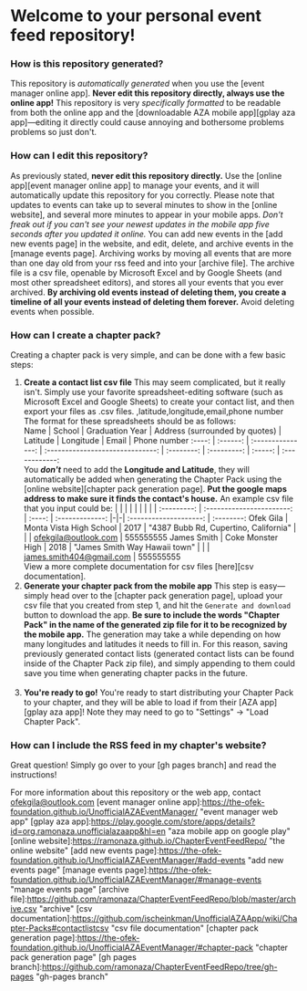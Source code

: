 # Welcome to your personal event feed repository!
### How is this repository generated?
This repository is *automatically generated* when you use the [event manager online app]. **Never edit this repository directly, always use the online app!** This repository is very *specifically formatted* to be readable from both the online app and the [downloadable AZA mobile app][gplay aza app]&mdash;editing it directly could cause annoying and bothersome problems problems so just don't.
### How can I edit this repository?
As previously stated, **never edit this repository directly.** Use the [online app][event manager online app] to manage your events, and it will automatically update this repository for you correctly. Please note that updates to events can take up to several minutes to show in the [online website], and several more minutes to appear in your mobile apps. *Don't freak out if you can't see your newest updates in the mobile app five seconds after you updated it online.*
You can add new events in the [add new events page] in the website, and edit, delete, and archive events in the [manage events page]. Archiving works by moving all events that are more than one day old from your rss feed and into your [archive file]. The archive file is a csv file, openable by Microsoft Excel and by Google Sheets (and most other spreadsheet editors), and stores all your events that you ever archived. **By archiving old events instead of deleting them, you create a timeline of all your events instead of deleting them forever.** Avoid deleting events when possible.
### How can I create a chapter pack?
Creating a chapter pack is very simple, and can be done with a few basic steps:
1. **Create a contact list csv file**
    This may seem complicated, but it really isn't. Simply use your favorite spreadsheet-editing software (such as Microsoft Excel and Google Sheets) to create your contact list, and then export your files as .csv files.
    ,latitude,longitude,email,phone number
    The format for these spreadsheets should be as follows:  
     Name | School | Graduation Year | Address (surrounded by quotes) | Latitude | Longitude | Email | Phone number
     :----: | :------: | :---------------: | :------------------------------: | :--------: | :---------: | :-----: | :------------:
     <br />
     You ***don't*** need to add the **Longitude and Latitude**, they will automatically be added when generating the Chapter Pack using the [online website][chapter pack generation page]. **Put the google maps address to make sure it finds the contact's house.** An example csv file that you input could be:
     | | | | | | | | |
     :---------: | :-----------------------: | :----: | :-------------: |-|-| :--------------------: | :--------:
     Ofek Gila | Monta Vista High School | 2017 | "4387 Bubb Rd, Cupertino, California" | | | ofekgila@outlook.com | 555555555
     James Smith | Coke Monster High | 2018 | "James Smith Way Hawaii town" | | | james.smith404@gmail.com | 555555555
     <br />
     View a more complete documentation for csv files [here][csv documentation].
2. **Generate your chapter pack from the mobile app**
    This step is easy&mdash;simply head over to the [chapter pack generation page], upload your csv file that you created from step 1, and hit the `Generate and download` button to download the app. **Be sure to include the words "Chapter Pack" in the name of the generated zip file for it to be recognized by the mobile app.** The generation may take a while depending on how many longitudes and latitudes it needs to fill in. For this reason, saving previously generated contact lists (generated contact lists can be found inside of the Chapter Pack zip file), and simply appending to them could save you time when generating chapter packs in the future.
    <br /><br />
3. **You're ready to go!**
    You're ready to start distributing your Chapter Pack to your chapter, and they will be able to load if from their [AZA app][gplay aza app]! Note they may need to go to "Settings" -> "Load Chapter Pack".
### How can I include the RSS feed in my chapter's website?
Great question! Simply go over to your [gh pages branch] and read the instructions!

For more information about this repository or the web app, contact ofekgila@outlook.com
[event manager online app]:https://the-ofek-foundation.github.io/UnofficialAZAEventManager/ "event manager web app"
[gplay aza app]:https://play.google.com/store/apps/details?id=org.ramonaza.unofficialazaapp&hl=en "aza mobile app on google play"
[online website]:https://ramonaza.github.io/ChapterEventFeedRepo/ "the online website"
[add new events page]:https://the-ofek-foundation.github.io/UnofficialAZAEventManager/#add-events "add new events page"
[manage events page]:https://the-ofek-foundation.github.io/UnofficialAZAEventManager/#manage-events "manage events page"
[archive file]:https://github.com/ramonaza/ChapterEventFeedRepo/blob/master/archive.csv "archive"
[csv documentation]:https://github.com/ischeinkman/UnofficialAZAApp/wiki/Chapter-Packs#contactlistcsv "csv file documentation"
[chapter pack generation page]:https://the-ofek-foundation.github.io/UnofficialAZAEventManager/#chapter-pack "chapter pack generation page"
[gh pages branch]:https://github.com/ramonaza/ChapterEventFeedRepo/tree/gh-pages "gh-pages branch"
